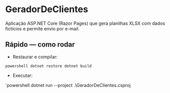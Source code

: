 ﻿GeradorDeClientes
=================

Aplicação ASP.NET Core (Razor Pages) que gera planilhas XLSX com dados fictícios e permite envio por e-mail.

Rápido — como rodar
-------------------
- Restaurar e compilar:

`powershell
dotnet restore
dotnet build
`

- Executar:

`powershell
dotnet run --project .\GeradorDeClientes.csproj

